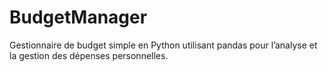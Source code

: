 # BudgetManager
Gestionnaire de budget simple en Python utilisant pandas pour l’analyse et la gestion des dépenses personnelles.
